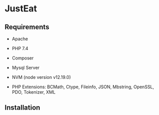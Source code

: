 # JustEat

## Requirements

- Apache

- PHP 7.4

- Composer

- Mysql Server

- NVM (node version v12.19.0)

- PHP Extensions: BCMath, Ctype, Fileinfo, JSON, Mbstring, OpenSSL, PDO, Tokenizer, XML


## Installation